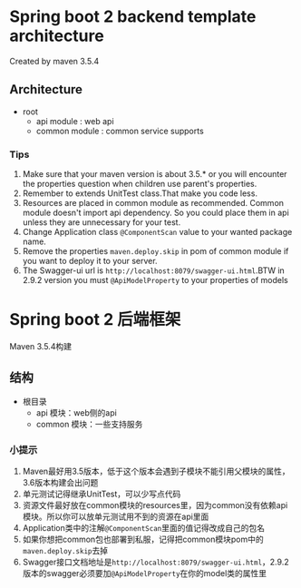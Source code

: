 # Spring boot 2 backend template architecture
Created by maven 3.5.4
## Architecture
- root
    - api module : web api
    - common module : common service supports
    
### Tips
1. Make sure that your maven version is about 3.5.* or you will encounter the properties question when children use parent's properties.
2. Remember to extends UnitTest class.That make you code less.
3. Resources are placed in common module as recommended. Common module doesn't import api dependency. So you could place them in api unless they are unnecessary for your test.
4. Change Application class `@ComponentScan` value to your wanted package name.
5. Remove the properties `maven.deploy.skip` in pom of common module if you want to deploy it to your server.
6. The Swagger-ui url is `http://localhost:8079/swagger-ui.html`.BTW in 2.9.2 version you must `@ApiModelProperty` to your properties of models

# Spring boot 2 后端框架
Maven 3.5.4构建
## 结构
- 根目录
    - api 模块：web侧的api
    - common 模块：一些支持服务
    
### 小提示
1. Maven最好用3.5版本，低于这个版本会遇到子模块不能引用父模块的属性，3.6版本构建会出问题
2. 单元测试记得继承UnitTest，可以少写点代码
3. 资源文件最好放在common模块的resources里，因为common没有依赖api模块。所以你可以放单元测试用不到的资源在api里面
4. Application类中的注解`@ComponentScan`里面的值记得改成自己的包名
5. 如果你想把common包也部署到私服，记得把common模块pom中的`maven.deploy.skip`去掉
6. Swagger接口文档地址是`http://localhost:8079/swagger-ui.html`，2.9.2版本的swagger必须要加`@ApiModelProperty`在你的model类的属性里
